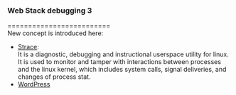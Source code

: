 ### Web Stack debugging 3
=========================     
New concept is introduced here:
* [Strace](https://strace.io/):     
It is a diagnostic, debugging and instructional userspace utility for linux. It is used to monitor and tamper with interactions between processes and the linux kernel, which includes system calls, signal deliveries, and changes of process stat.   
* [WordPress](https://managewp.com/blog/statistics-about-wordpress-usage)    

